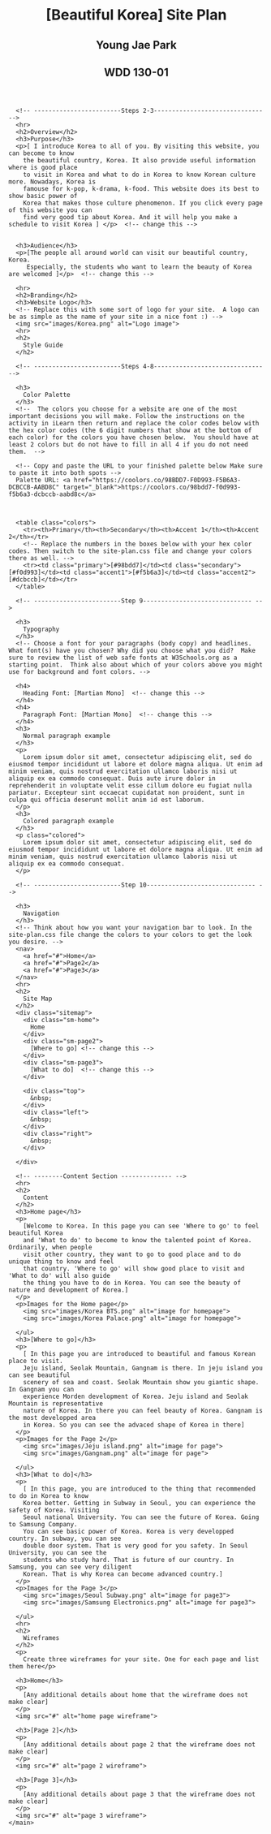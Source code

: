 <html lang="en-us">
    
  <head>
    <meta charset="utf-8">
    <title>Site Plan</title>
    <link type="text/css" rel="stylesheet" href="styles/site-plan.css">
  </head>

  <body>
    <header>
      <h1>[Beautiful Korea] Site Plan</h1>
      <h2>Young Jae Park</h2>
      <h2>WDD 130-01</h2>
      <!-- In the header above, add the name or your site, your name and class number. For example if you are in section 3 you would put WDD 130.03 -->
    </header>
    <main>

      <!-- ------------------------Steps 2-3------------------------------ -->
      <hr>
      <h2>Overview</h2>
      <h3>Purpose</h3>
      <p>[ I introduce Korea to all of you. By visiting this website, you can become to know
        the beautiful country, Korea. It also provide useful information where is good place 
        to visit in Korea and what to do in Korea to know Korean culture more. Nowadays, Korea is 
        famouse for k-pop, k-drama, k-food. This website does its best to show basic power of 
        Korea that makes those culture phenomenon. If you click every page of this website you can 
        find very good tip about Korea. And it will help you make a schedule to visit Korea ] </p>  <!-- change this -->


      <h3>Audience</h3>
      <p>[The people all around world can visit our beautiful country, Korea.
         Especially, the students who want to learn the beauty of Korea are welcomed ]</p>  <!-- change this -->

      <hr>
      <h2>Branding</h2>
      <h3>Website Logo</h3>
      <!-- Replace this with some sort of logo for your site.  A logo can be as simple as the name of your site in a nice font :) -->
      <img src="images/Korea.png" alt="Logo image">
      <hr>
      <h2>
        Style Guide
      </h2>

      <!-- ------------------------Steps 4-8------------------------------ -->

      <h3>
        Color Palette
      </h3>
      <!--  The colors you choose for a website are one of the most important decisions you will make. Follow the instructions on the activity in iLearn then return and replace the color codes below with the hex color codes (the 6 digit numbers that show at the bottom of each color) for the colors you have chosen below.  You should have at least 2 colors but do not have to fill in all 4 if you do not need them.  -->

      <!-- Copy and paste the URL to your finished palette below Make sure to paste it into both spots -->
      Palette URL: <a href="https://coolors.co/98BDD7-F0D993-F5B6A3-DCBCCB-AABD8C" target="_blank">https://coolors.co/98bdd7-f0d993-f5b6a3-dcbccb-aabd8c</a>



      <table class="colors">
        <tr><th>Primary</th><th>Secondary</th><th>Accent 1</th><th>Accent 2</th></tr>
        <!-- Replace the numbers in the boxes below with your hex color codes. Then switch to the site-plan.css file and change your colors there as well. -->
        <tr><td class="primary">[#98bdd7]</td><td class="secondary">[#f0d993]</td><td class="accent1">[#f5b6a3]</td><td class="accent2">[#dcbccb]</td></tr>
      </table>

      <!-- ------------------------Step 9------------------------------ -->

      <h3>
        Typography
      </h3>
      <!-- Choose a font for your paragraphs (body copy) and headlines. What font(s) have you chosen? Why did you choose what you did?  Make sure to review the list of web safe fonts at W3Schools.org as a starting point.  Think also about which of your colors above you might use for background and font colors. -->

      <h4>
        Heading Font: [Martian Mono]  <!-- change this -->
      </h4>
      <h4>
        Paragraph Font: [Martian Mono]  <!-- change this -->
      </h4>
      <h3>
        Normal paragraph example
      </h3>
      <p>
        Lorem ipsum dolor sit amet, consectetur adipiscing elit, sed do eiusmod tempor incididunt ut labore et dolore magna aliqua. Ut enim ad minim veniam, quis nostrud exercitation ullamco laboris nisi ut aliquip ex ea commodo consequat. Duis aute irure dolor in reprehenderit in voluptate velit esse cillum dolore eu fugiat nulla pariatur. Excepteur sint occaecat cupidatat non proident, sunt in culpa qui officia deserunt mollit anim id est laborum.
      </p>
      <h3>
        Colored paragraph example
      </h3>
      <p class="colored">
        Lorem ipsum dolor sit amet, consectetur adipiscing elit, sed do eiusmod tempor incididunt ut labore et dolore magna aliqua. Ut enim ad minim veniam, quis nostrud exercitation ullamco laboris nisi ut aliquip ex ea commodo consequat. 
      </p>

      <!-- ------------------------Step 10------------------------------ -->

      <h3>
        Navigation
      </h3>
      <!-- Think about how you want your navigation bar to look. In the site-plan.css file change the colors to your colors to get the look you desire. --> 
      <nav>
        <a href="#">Home</a>
        <a href="#">Page2</a>
        <a href="#">Page3</a>
      </nav>
      <hr>
      <h2>
        Site Map
      </h2>
      <div class="sitemap">
        <div class="sm-home">
          Home
        </div>
        <div class="sm-page2">
          [Where to go] <!-- change this -->
        </div>
        <div class="sm-page3">
          [What to do]  <!-- change this -->
        </div>

        <div class="top">
          &nbsp;
        </div>
        <div class="left">
          &nbsp;
        </div>
        <div class="right">
          &nbsp;
        </div>

      </div>

      <!-- --------Content Section -------------- -->
      <hr>
      <h2>
        Content
      </h2>
      <h3>Home page</h3>
      <p>
        [Welcome to Korea. In this page you can see 'Where to go' to feel beautiful Korea
        and 'What to do' to become to know the talented point of Korea. Ordinarily, when people
        visit other country, they want to go to good place and to do unique thing to know and feel 
        that country. 'Where to go' will show good place to visit and 'What to do' will also guide
        the thing you have to do in Korea. You can see the beauty of nature and development of Korea.]
      </p>
      <p>Images for the Home page</p>
        <img src="images/Korea BTS.png" alt="image for homepage">
        <img src="images/Korea Palace.png" alt="image for homepage">

      </ul>
      <h3>[Where to go]</h3>
      <p>
        [ In this page you are introduced to beautiful and famous Korean place to visit.
        Jeju island, Seolak Mountain, Gangnam is there. In jeju island you can see beautiful
        scenery of sea and coast. Seolak Mountain show you giantic shape. In Gangnam you can
        experience Morden development of Korea. Jeju island and Seolak Mountain is representative
        nature of Korea. In there you can feel beauty of Korea. Gangnam is the most developped area
        in Korea. So you can see the advaced shape of Korea in there] 
      </p>
      <p>Images for the Page 2</p>
        <img src="images/Jeju island.png" alt="image for page">
        <img src="images/Gangnam.png" alt="image for page">

      </ul>
      <h3>[What to do]</h3>
      <p>
        [ In this page, you are introduced to the thing that recommended to do in Korea to know
        Korea better. Getting in Subway in Seoul, you can experience the safety of Korea. Visiting 
        Seoul national University. You can see the future of Korea. Going to Samsung Company.
        You can see basic power of Korea. Korea is very developped country. In subway, you can see
        double door system. That is very good for you safety. In Seoul University, you can see the 
        students who study hard. That is future of our country. In Samsung, you can see very diligent 
        Korean. That is why Korea can become advanced country.] 
      </p>
      <p>Images for the Page 3</p>
        <img src="images/Seoul Subway.png" alt="image for page3">
        <img src="images/Samsung Electronics.png" alt="image for page3">

      </ul>
      <hr>
      <h2>
        Wireframes
      </h2>
      <p>
        Create three wireframes for your site. One for each page and list them here</p>

      <h3>Home</h3>
      <p>         
        [Any additional details about home that the wireframe does not make clear]
      </p>
      <img src="#" alt="home page wireframe">

      <h3>[Page 2]</h3>
      <p>         
        [Any additional details about page 2 that the wireframe does not make clear]
      </p>
      <img src="#" alt="page 2 wireframe">

      <h3>[Page 3]</h3>
      <p>         
        [Any additional details about page 3 that the wireframe does not make clear]
      </p>
      <img src="#" alt="page 3 wireframe">
    </main>
  </body>

</html>
